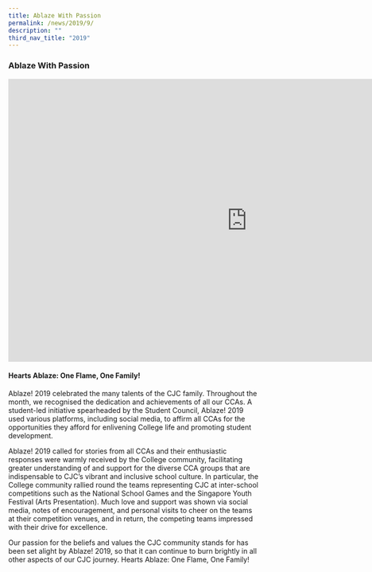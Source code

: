 ```yaml
---
title: Ablaze With Passion
permalink: /news/2019/9/
description: ""
third_nav_title: "2019"
---
```

### **Ablaze With Passion**

<iframe allowfullscreen="true" height="569" width="960" frameborder="0" src="https://docs.google.com/presentation/d/e/2PACX-1vSm6azNRW6vdjwyEjdW9OUNJ4yucRtthUGFJkEzYlf-UVkSrcpATru58Nk9W_RlT13CiIZVQvkD0lQ2/embed?start=false&amp;loop=false&amp;delayms=3000"></iframe>

#### **Hearts Ablaze: One Flame, One Family!**
Ablaze! 2019 celebrated the many talents of the CJC family. Throughout the month, we recognised the dedication and achievements of all our CCAs. A student-led initiative spearheaded by the Student Council, Ablaze! 2019 used various platforms, including social media, to affirm all CCAs for the opportunities they afford for enlivening College life and promoting student development.  

Ablaze! 2019 called for stories from all CCAs and their enthusiastic responses were warmly received by the College community, facilitating greater understanding of and support for the diverse CCA groups that are indispensable to CJC’s vibrant and inclusive school culture. In particular, the College community rallied round the teams representing CJC at inter-school competitions such as the National School Games and the Singapore Youth Festival (Arts Presentation). Much love and support was shown via social media, notes of encouragement, and personal visits to cheer on the teams at their competition venues, and in return, the competing teams impressed with their drive for excellence.  

Our passion for the beliefs and values the CJC community stands for has been set alight by Ablaze! 2019, so that it can continue to burn brightly in all other aspects of our CJC journey. Hearts Ablaze: One Flame, One Family!
